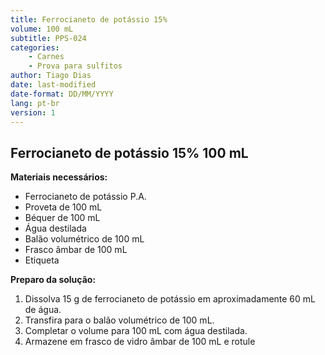 ```yaml
---
title: Ferrocianeto de potássio 15%
volume: 100 mL
subtitle: PPS-024
categories:
    - Carnes
    - Prova para sulfitos
author: Tiago Dias
date: last-modified
date-format: DD/MM/YYYY
lang: pt-br
version: 1
---
```


## Ferrocianeto de potássio 15% 100 mL

**Materiais necessários:**

- Ferrocianeto de potássio P.A.
- Proveta de 100 mL
- Béquer de 100 mL
- Água destilada
- Balão volumétrico de 100 mL
- Frasco âmbar de 100 mL
- Etiqueta

**Preparo da solução:**

1. Dissolva 15 g de ferrocianeto de potássio em aproximadamente 60 mL de água.
2. Transfira para o balão volumétrico de 100 mL.
3. Completar o volume para 100 mL com água destilada.
4. Armazene em frasco de vidro âmbar de 100 mL e rotule
